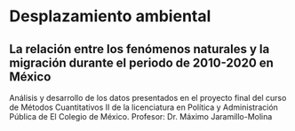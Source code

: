 # Desplazamiento ambiental
## La relación entre los fenómenos naturales y la migración durante el periodo de 2010-2020 en México


Análisis y desarrollo de los datos presentados en el proyecto final del curso de Métodos Cuantitativos II de la licenciatura en 
Política y Administración Pública de El Colegio de México. Profesor: Dr. Máximo Jaramillo-Molina
